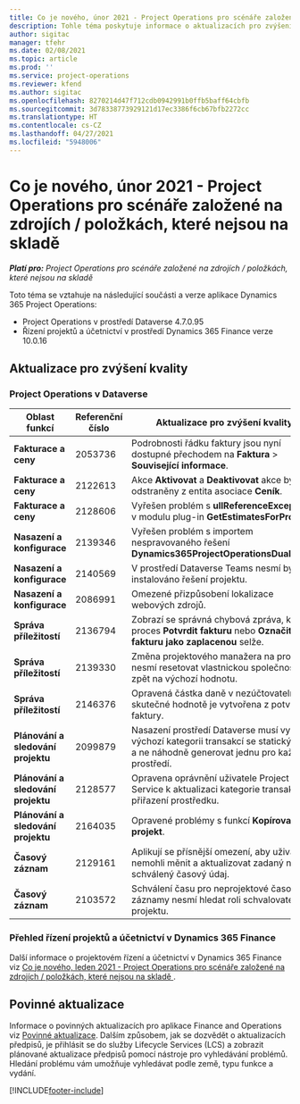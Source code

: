 ```yaml
---
title: Co je nového, únor 2021 - Project Operations pro scénáře založené na zdrojích / položkách, které nejsou na skladě
description: Tohle téma poskytuje informace o aktualizacích pro zvýšení kvality, které jsou k dispozici ve verzi Project Operations z února 2021 pro scénáře založené na zdrojích / položkách, které nejsou na skladě.
author: sigitac
manager: tfehr
ms.date: 02/08/2021
ms.topic: article
ms.prod: ''
ms.service: project-operations
ms.reviewer: kfend
ms.author: sigitac
ms.openlocfilehash: 8270214d47f712cdb0942991b0ffb5baff64cbfb
ms.sourcegitcommit: 3d78338773929121d17ec3386f6cb67bfb2272cc
ms.translationtype: HT
ms.contentlocale: cs-CZ
ms.lasthandoff: 04/27/2021
ms.locfileid: "5948006"
---
```

# <a name="whats-new-february-2021---project-operations-for-resourcenon-stocked-based-scenarios"></a>Co je nového, únor 2021 - Project Operations pro scénáře založené na zdrojích / položkách, které nejsou na skladě

_**Platí pro:** Project Operations pro scénáře založené na zdrojích / položkách, které nejsou na skladě_

Toto téma se vztahuje na následující součásti a verze aplikace Dynamics 365 Project Operations:

- Project Operations v prostředí Dataverse 4.7.0.95
- Řízení projektů a účetnictví v prostředí Dynamics 365 Finance verze 10.0.16 

## <a name="quality-updates"></a>Aktualizace pro zvýšení kvality

### <a name="project-operations-on-dataverse"></a>Project Operations v Dataverse

| **Oblast funkcí** | **Referenční číslo** | **Aktualizace pro zvýšení kvality** |
| --- | --- | --- |
| **Fakturace a ceny** | 2053736 | Podrobnosti řádku faktury jsou nyní dostupné přechodem na **Faktura** > **Související informace**. |
| **Fakturace a ceny** | 2122613 | Akce **Aktivovat** a **Deaktivovat** akce byly odstraněny z entita asociace **Ceník**. |
| **Fakturace a ceny** | 2128606 | Vyřešen problém s **ullReferenceException** v modulu plug-in **GetEstimatesForProject**. |
| **Nasazení a konfigurace** | 2139346 | Vyřešen problém s importem nespravovaného řešení **Dynamics365ProjectOperationsDualWrite**. |
| **Nasazení a konfigurace** | 2140569 | V prostředí Dataverse Teams nesmí být instalováno řešení projektu. |
| **Nasazení a konfigurace** | 2086991 | Omezené přizpůsobení lokalizace webových zdrojů. |
| **Správa příležitostí** | 2136794 | Zobrazí se správná chybová zpráva, když proces **Potvrdit fakturu** nebo **Označit fakturu jako zaplacenou** selže. |
| **Správa příležitostí** | 2139330 | Změna projektového manažera na projektu nesmí resetovat vlastnickou společnost zpět na výchozí hodnotu. |
| **Správa příležitostí** | 2146376 | Opravená částka daně v nezúčtovatelné skutečné hodnotě je vytvořena z potvrzení faktury. |
| **Plánování a sledování projektu** | 2099879 | Nasazení prostředí Dataverse musí vytvořit výchozí kategorii transakcí se statickým ID, a ne náhodně generovat jednu pro každé prostředí. |
| **Plánování a sledování projektu** | 2128577 | Opravena oprávnění uživatele Project Service k aktualizaci kategorie transakcí při přiřazení prostředku. |
| **Plánování a sledování projektu** | 2164035 | Opravené problémy s funkcí **Kopírovat projekt**. |
| **Časový záznam** | 2129161 | Aplikují se přísnější omezení, aby uživatelé nemohli měnit a aktualizovat zadaný nebo schválený časový údaj. |
| **Časový záznam** | 2103572 | Schválení času pro neprojektové časové záznamy nesmí hledat roli schvalovatele projektu. |

### <a name="project-management-and-accounting-in-dynamics-365-finance"></a>Přehled řízení projektů a účetnictví v Dynamics 365 Finance 

Další informace o projektovém řízení a účetnictví v Dynamics 365 Finance viz [Co je nového, leden 2021 - Project Operations pro scénáře založené na zdrojích / položkách, které nejsou na skladě ](whats-new-jan-2021-resource-based.md).


## <a name="regulatory-updates"></a>Povinné aktualizace

Informace o povinných aktualizacích pro aplikace Finance and Operations viz [Povinné aktualizace](/dynamics365/finance/localizations/regulatory-updates). Dalším způsobem, jak se dozvědět o aktualizacích předpisů, je přihlásit se do služby Lifecycle Services (LCS) a zobrazit plánované aktualizace předpisů pomocí nástroje pro vyhledávání problémů. Hledání problému vám umožňuje vyhledávat podle země, typu funkce a vydání.


[!INCLUDE[footer-include](../includes/footer-banner.md)]